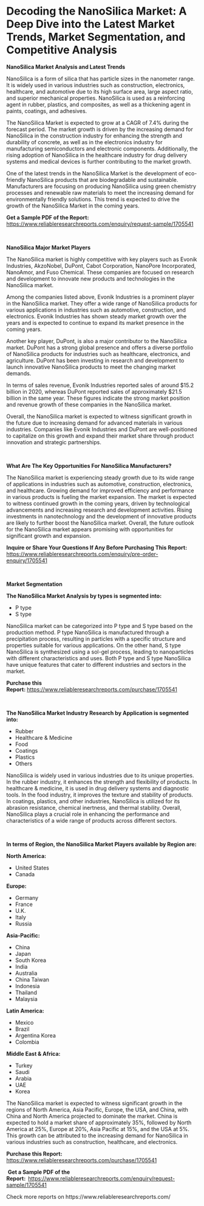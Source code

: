 <p><h1>Decoding the NanoSilica Market: A Deep Dive into the Latest Market Trends, Market Segmentation, and Competitive Analysis</h1></p><p><strong>NanoSilica Market Analysis and Latest Trends</strong></p>
<p><p>NanoSilica is a form of silica that has particle sizes in the nanometer range. It is widely used in various industries such as construction, electronics, healthcare, and automotive due to its high surface area, large aspect ratio, and superior mechanical properties. NanoSilica is used as a reinforcing agent in rubber, plastics, and composites, as well as a thickening agent in paints, coatings, and adhesives.</p><p>The NanoSilica Market is expected to grow at a CAGR of 7.4% during the forecast period. The market growth is driven by the increasing demand for NanoSilica in the construction industry for enhancing the strength and durability of concrete, as well as in the electronics industry for manufacturing semiconductors and electronic components. Additionally, the rising adoption of NanoSilica in the healthcare industry for drug delivery systems and medical devices is further contributing to the market growth.</p><p>One of the latest trends in the NanoSilica Market is the development of eco-friendly NanoSilica products that are biodegradable and sustainable. Manufacturers are focusing on producing NanoSilica using green chemistry processes and renewable raw materials to meet the increasing demand for environmentally friendly solutions. This trend is expected to drive the growth of the NanoSilica Market in the coming years.</p></p>
<p><strong>Get a Sample PDF of the Report:&nbsp;</strong> <a href="https://www.reliableresearchreports.com/enquiry/request-sample/1705541">https://www.reliableresearchreports.com/enquiry/request-sample/1705541</a></p>
<p>&nbsp;</p>
<p><strong>NanoSilica Major Market Players</strong></p>
<p><p>The NanoSilica market is highly competitive with key players such as Evonik Industries, AkzoNobel, DuPont, Cabot Corporation, NanoPore Incorporated, NanoAmor, and Fuso Chemical. These companies are focused on research and development to innovate new products and technologies in the NanoSilica market.</p><p>Among the companies listed above, Evonik Industries is a prominent player in the NanoSilica market. They offer a wide range of NanoSilica products for various applications in industries such as automotive, construction, and electronics. Evonik Industries has shown steady market growth over the years and is expected to continue to expand its market presence in the coming years.</p><p>Another key player, DuPont, is also a major contributor to the NanoSilica market. DuPont has a strong global presence and offers a diverse portfolio of NanoSilica products for industries such as healthcare, electronics, and agriculture. DuPont has been investing in research and development to launch innovative NanoSilica products to meet the changing market demands.</p><p>In terms of sales revenue, Evonik Industries reported sales of around $15.2 billion in 2020, whereas DuPont reported sales of approximately $21.5 billion in the same year. These figures indicate the strong market position and revenue growth of these companies in the NanoSilica market.</p><p>Overall, the NanoSilica market is expected to witness significant growth in the future due to increasing demand for advanced materials in various industries. Companies like Evonik Industries and DuPont are well-positioned to capitalize on this growth and expand their market share through product innovation and strategic partnerships.</p></p>
<p>&nbsp;</p>
<p><strong>What Are The Key Opportunities For NanoSilica Manufacturers?</strong></p>
<p><p>The NanoSilica market is experiencing steady growth due to its wide range of applications in industries such as automotive, construction, electronics, and healthcare. Growing demand for improved efficiency and performance in various products is fueling the market expansion. The market is expected to witness continued growth in the coming years, driven by technological advancements and increasing research and development activities. Rising investments in nanotechnology and the development of innovative products are likely to further boost the NanoSilica market. Overall, the future outlook for the NanoSilica market appears promising with opportunities for significant growth and expansion.</p></p>
<p><strong>Inquire or Share Your Questions If Any Before Purchasing This Report:</strong> <a href="https://www.reliableresearchreports.com/enquiry/pre-order-enquiry/1705541">https://www.reliableresearchreports.com/enquiry/pre-order-enquiry/1705541</a></p>
<p>&nbsp;</p>
<p><strong>Market Segmentation</strong></p>
<p><strong>The NanoSilica Market Analysis by types is segmented into:</strong></p>
<p><ul><li>P type</li><li>S type</li></ul></p>
<p><p>NanoSilica market can be categorized into P type and S type based on the production method. P type NanoSilica is manufactured through a precipitation process, resulting in particles with a specific structure and properties suitable for various applications. On the other hand, S type NanoSilica is synthesized using a sol-gel process, leading to nanoparticles with different characteristics and uses. Both P type and S type NanoSilica have unique features that cater to different industries and sectors in the market.</p></p>
<p><strong>Purchase this Report:&nbsp;</strong><a href="https://www.reliableresearchreports.com/purchase/1705541">https://www.reliableresearchreports.com/purchase/1705541</a></p>
<p>&nbsp;</p>
<p><strong>The NanoSilica Market Industry Research by Application is segmented into:</strong></p>
<p><ul><li>Rubber</li><li>Healthcare & Medicine</li><li>Food</li><li>Coatings</li><li>Plastics</li><li>Others</li></ul></p>
<p><p>NanoSilica is widely used in various industries due to its unique properties. In the rubber industry, it enhances the strength and flexibility of products. In healthcare & medicine, it is used in drug delivery systems and diagnostic tools. In the food industry, it improves the texture and stability of products. In coatings, plastics, and other industries, NanoSilica is utilized for its abrasion resistance, chemical inertness, and thermal stability. Overall, NanoSilica plays a crucial role in enhancing the performance and characteristics of a wide range of products across different sectors.</p></p>
<p>&nbsp;</p>
<p><strong>In terms of Region, the NanoSilica Market Players available by Region are:</strong></p>
<p>
    <p> <strong> North America: </strong>
        <ul>
            <li>United States</li>
            <li>Canada</li>
        </ul>
        </p> 
    <p> <strong> Europe: </strong>
        <ul>
            <li>Germany</li>
            <li>France</li>
            <li>U.K.</li>
            <li>Italy</li>
            <li>Russia</li>
        </ul>
        </p> 
    <p> <strong> Asia-Pacific: </strong>
        <ul>
            <li>China</li>
            <li>Japan</li>
            <li>South Korea</li>
            <li>India</li>
            <li>Australia</li>
            <li>China Taiwan</li>
            <li>Indonesia</li>
            <li>Thailand</li>
            <li>Malaysia</li>
        </ul>
        </p> 
    <p> <strong> Latin America: </strong>
        <ul>
            <li>Mexico</li>
            <li>Brazil</li>
            <li>Argentina Korea</li>
            <li>Colombia</li>
        </ul>
        </p> 
    <p> <strong> Middle East & Africa: </strong>
        <ul>
            <li>Turkey</li>
            <li>Saudi</li>
            <li>Arabia</li>
            <li>UAE</li>
            <li>Korea</li>
        </ul>
    </p>
    </p>
<p><p>The NanoSilica market is expected to witness significant growth in the regions of North America, Asia Pacific, Europe, the USA, and China, with China and North America projected to dominate the market. China is expected to hold a market share of approximately 35%, followed by North America at 25%, Europe at 20%, Asia Pacific at 15%, and the USA at 5%. This growth can be attributed to the increasing demand for NanoSilica in various industries such as construction, healthcare, and electronics.</p></p>
<p><strong>Purchase this Report: </strong><a href="https://www.reliableresearchreports.com/purchase/1705541">https://www.reliableresearchreports.com/purchase/1705541</a></p>
<p>&nbsp;<strong>Get a Sample PDF of the Report:&nbsp;&nbsp;</strong><a href="https://www.reliableresearchreports.com/enquiry/request-sample/1705541">https://www.reliableresearchreports.com/enquiry/request-sample/1705541</a></p>
<p><strong></strong></p>
<p>Check more reports on https://www.reliableresearchreports.com/</p>
